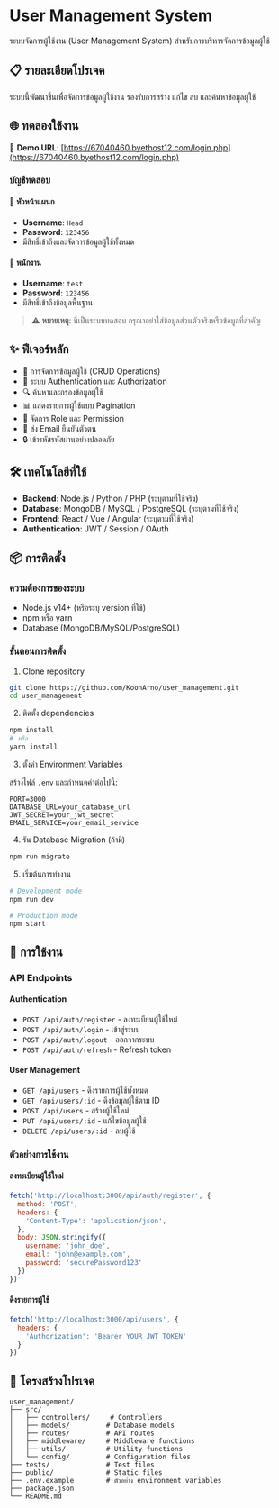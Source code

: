 # User Management System

ระบบจัดการผู้ใช้งาน (User Management System) สำหรับการบริหารจัดการข้อมูลผู้ใช้

## 📋 รายละเอียดโปรเจค

ระบบนี้พัฒนาขึ้นเพื่อจัดการข้อมูลผู้ใช้งาน รองรับการสร้าง แก้ไข ลบ และค้นหาข้อมูลผู้ใช้

## 🌐 ทดลองใช้งาน

🔗 **Demo URL**: [https://67040460.byethost12.com/login.php](https://67040460.byethost12.com/login.php)

### บัญชีทดสอบ

#### 👔 หัวหน้าแผนก
- **Username**: `Head`
- **Password**: `123456`
- มีสิทธิ์เข้าถึงและจัดการข้อมูลผู้ใช้ทั้งหมด

#### 👤 พนักงาน
- **Username**: `test`
- **Password**: `123456`
- มีสิทธิ์เข้าถึงข้อมูลพื้นฐาน

> ⚠️ **หมายเหตุ**: นี่เป็นระบบทดสอบ กรุณาอย่าใส่ข้อมูลส่วนตัวจริงหรือข้อมูลที่สำคัญ

## ✨ ฟีเจอร์หลัก

- 👤 การจัดการข้อมูลผู้ใช้ (CRUD Operations)
- 🔐 ระบบ Authentication และ Authorization
- 🔍 ค้นหาและกรองข้อมูลผู้ใช้
- 📊 แสดงรายการผู้ใช้แบบ Pagination
- 👥 จัดการ Role และ Permission
- 📧 ส่ง Email ยืนยันตัวตน
- 🔒 เข้ารหัสรหัสผ่านอย่างปลอดภัย

## 🛠️ เทคโนโลยีที่ใช้

- **Backend**: Node.js / Python / PHP (ระบุตามที่ใช้จริง)
- **Database**: MongoDB / MySQL / PostgreSQL (ระบุตามที่ใช้จริง)
- **Frontend**: React / Vue / Angular (ระบุตามที่ใช้จริง)
- **Authentication**: JWT / Session / OAuth

## 📦 การติดตั้ง

### ความต้องการของระบบ

- Node.js v14+ (หรือระบุ version ที่ใช้)
- npm หรือ yarn
- Database (MongoDB/MySQL/PostgreSQL)

### ขั้นตอนการติดตั้ง

1. Clone repository

```bash
git clone https://github.com/KoonArno/user_management.git
cd user_management
```

2. ติดตั้ง dependencies

```bash
npm install
# หรือ
yarn install
```

3. ตั้งค่า Environment Variables

สร้างไฟล์ `.env` และกำหนดค่าต่อไปนี้:

```env
PORT=3000
DATABASE_URL=your_database_url
JWT_SECRET=your_jwt_secret
EMAIL_SERVICE=your_email_service
```

4. รัน Database Migration (ถ้ามี)

```bash
npm run migrate
```

5. เริ่มต้นการทำงาน

```bash
# Development mode
npm run dev

# Production mode
npm start
```

## 🚀 การใช้งาน

### API Endpoints

#### Authentication

- `POST /api/auth/register` - ลงทะเบียนผู้ใช้ใหม่
- `POST /api/auth/login` - เข้าสู่ระบบ
- `POST /api/auth/logout` - ออกจากระบบ
- `POST /api/auth/refresh` - Refresh token

#### User Management

- `GET /api/users` - ดึงรายการผู้ใช้ทั้งหมด
- `GET /api/users/:id` - ดึงข้อมูลผู้ใช้ตาม ID
- `POST /api/users` - สร้างผู้ใช้ใหม่
- `PUT /api/users/:id` - แก้ไขข้อมูลผู้ใช้
- `DELETE /api/users/:id` - ลบผู้ใช้

### ตัวอย่างการใช้งาน

#### ลงทะเบียนผู้ใช้ใหม่

```javascript
fetch('http://localhost:3000/api/auth/register', {
  method: 'POST',
  headers: {
    'Content-Type': 'application/json',
  },
  body: JSON.stringify({
    username: 'john_doe',
    email: 'john@example.com',
    password: 'securePassword123'
  })
})
```

#### ดึงรายการผู้ใช้

```javascript
fetch('http://localhost:3000/api/users', {
  headers: {
    'Authorization': 'Bearer YOUR_JWT_TOKEN'
  }
})
```

## 📁 โครงสร้างโปรเจค

```
user_management/
├── src/
│   ├── controllers/     # Controllers
│   ├── models/         # Database models
│   ├── routes/         # API routes
│   ├── middleware/     # Middleware functions
│   ├── utils/          # Utility functions
│   └── config/         # Configuration files
├── tests/              # Test files
├── public/             # Static files
├── .env.example        # ตัวอย่าง environment variables
├── package.json
└── README.md
```